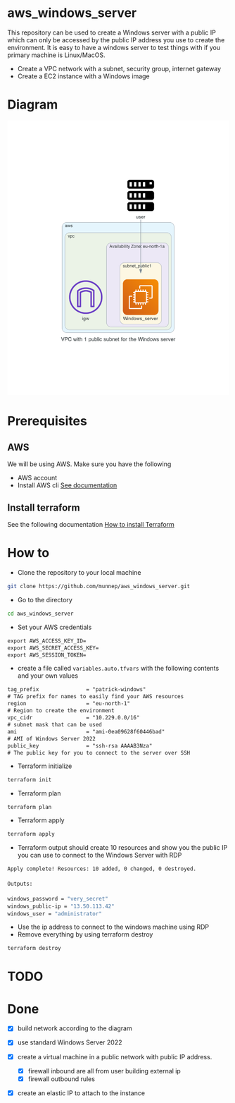 # aws_windows_server

This repository can be used to create a Windows server with a public IP which can only be accessed by the public IP address you use to create the environment. It is easy to have a windows server to test things with if you primary machine is Linux/MacOS. 

- Create a VPC network with a subnet, security group, internet gateway
- Create a EC2 instance with a Windows image

# Diagram

![](diagram/aws_windows_server.png)  

# Prerequisites

## AWS
We will be using AWS. Make sure you have the following
- AWS account  
- Install AWS cli [See documentation](https://docs.aws.amazon.com/cli/latest/userguide/install-cliv2.html)

## Install terraform  
See the following documentation [How to install Terraform](https://learn.hashicorp.com/tutorials/terraform/install-cli)

# How to

- Clone the repository to your local machine
```sh
git clone https://github.com/munnep/aws_windows_server.git
```
- Go to the directory  
```sh
cd aws_windows_server
```
- Set your AWS credentials
```
export AWS_ACCESS_KEY_ID=
export AWS_SECRET_ACCESS_KEY=
export AWS_SESSION_TOKEN=
```
- create a file called `variables.auto.tfvars` with the following contents and your own values
```hcl
tag_prefix               = "patrick-windows"                          # TAG prefix for names to easily find your AWS resources
region                   = "eu-north-1"                               # Region to create the environment
vpc_cidr                 = "10.229.0.0/16"                            # subnet mask that can be used 
ami                      = "ami-0ea09628f60446bad"                    # AMI of Windows Server 2022 
public_key               = "ssh-rsa AAAAB3Nza"                        # The public key for you to connect to the server over SSH
```
- Terraform initialize
```sh
terraform init
```
- Terraform plan
```sh
terraform plan
```
- Terraform apply
```sh
terraform apply
```
- Terraform output should create 10 resources and show you the public IP you can use to connect to the Windows Server with RDP
```sh
Apply complete! Resources: 10 added, 0 changed, 0 destroyed.

Outputs:

windows_password = "very_secret"
windows_public-ip = "13.50.113.42"
windows_user = "administrator"
```
- Use the ip address to connect to the windows machine using RDP
- Remove everything by using terraform destroy
```sh
terraform destroy
```

# TODO


# Done

- [x] build network according to the diagram
- [x] use standard Windows Server 2022 
- [x] create a virtual machine in a public network with public IP address.
    - [x] firewall inbound are all from user building external ip
    - [x] firewall outbound rules
- [x] create an elastic IP to attach to the instance





